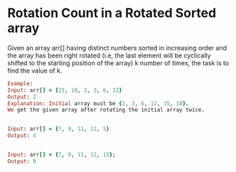 # Rotation Count in a Rotated Sorted array
Given an array arr[] having distinct numbers sorted in increasing order and the array has been right rotated (i.e, the last element will be cyclically shifted to the starting position of the array) k number of times, the task is to find the value of k.

```rb
Example:
Input: arr[] = {15, 18, 2, 3, 6, 12}
Output: 2
Explanation: Initial array must be {2, 3, 6, 12, 15, 18}. 
We get the given array after rotating the initial array twice.


Input: arr[] = {7, 9, 11, 12, 5}
Output: 4


Input: arr[] = {7, 9, 11, 12, 15};
Output: 0
```